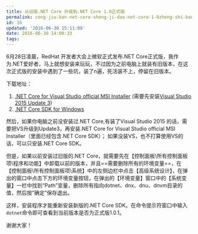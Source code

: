 ```yaml
---
title: 从旧版.NET Core 升级到.NET Core 1.0正式版
permalink: cong-jiu-ban-net-core-sheng-ji-dao-net-core-1-0zheng-shi-ban
id: 16
updated: '2016-06-30 15:11:08'
date: 2016-06-30 14:00:33
tags:
---
```


6月28日凌晨，RedHat 开发者大会上微软正式发布.NET Core正式版，我作为.NET爱好者，马上就想安装来玩玩，不过因为之前电脑上就装有旧版本，在这次正式版的安装中遇到了一些坑，装了n遍，死活装不上，停留在旧版本。

下载地址：

1. [.NET Core for Visual Studio official MSI Installer](https://go.microsoft.com/fwlink/?LinkId=817245) 
(需要先安装[Visual Studio 2015 Update 3](https://www.visualstudio.com/downloads/download-visual-studio-vs))
2. [.NET Core SDK for Windows](https://go.microsoft.com/fwlink/?LinkID=809122)

然后，如果你电脑之前没安装过.NET Core,有装了Visual Studio 2015 的话，需要把VS升级到Update3，再安装.NET Core for Visual Studio official MSI Installer（里面已经包含.NET Core SDK）； 如果没装VS，也不打算使用VS的话，可以只安装.NET Core SDK。

但是，如果以前安装过旧版的.NET Core，就需要先在【控制面板\所有控制面板项\程序和功能】中卸载以前的版本，并且==需要删除所有的环境变量==，在【控制面板\所有控制面板项\系统】中的左侧边栏中点击【高级系统设计】，在弹出的窗口中点击下方的环境变量按钮，在弹出的【环境变量】窗口中的【系统变量】一栏中找到“Path”变量，删除所有指向dotnet、dnx、dnu、dnvm目录的值，然后按“确定”保存退出。

这样，安装程序才能重新安装新版的.NET Core SDK。在命令提示符窗口中输入`dotnet`命令即可查看到当前版本是否为正式版1.0.1。

谢谢大家！

